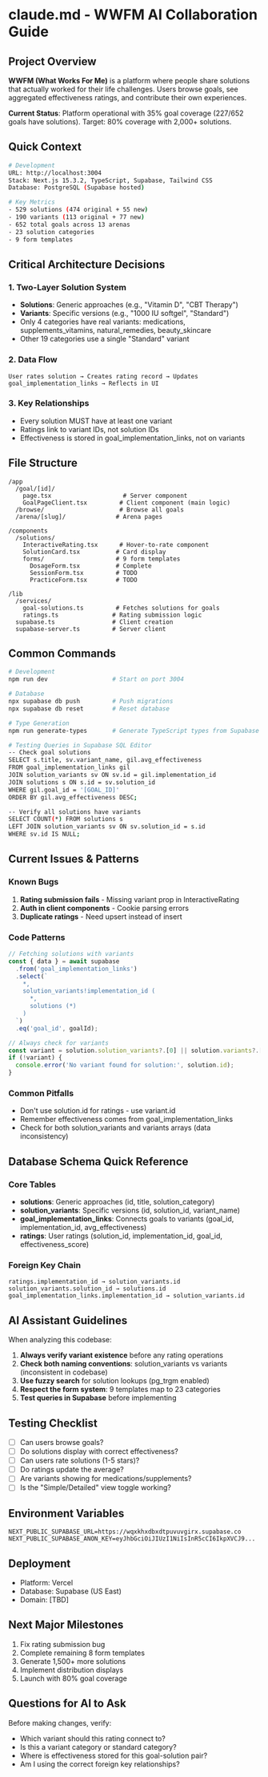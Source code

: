 # claude.md - WWFM AI Collaboration Guide

## Project Overview

**WWFM (What Works For Me)** is a platform where people share solutions that actually worked for their life challenges. Users browse goals, see aggregated effectiveness ratings, and contribute their own experiences.

**Current Status**: Platform operational with 35% goal coverage (227/652 goals have solutions). Target: 80% coverage with 2,000+ solutions.

## Quick Context

```bash
# Development
URL: http://localhost:3004
Stack: Next.js 15.3.2, TypeScript, Supabase, Tailwind CSS
Database: PostgreSQL (Supabase hosted)

# Key Metrics
- 529 solutions (474 original + 55 new)
- 190 variants (113 original + 77 new)  
- 652 total goals across 13 arenas
- 23 solution categories
- 9 form templates
```

## Critical Architecture Decisions

### 1. Two-Layer Solution System
- **Solutions**: Generic approaches (e.g., "Vitamin D", "CBT Therapy")
- **Variants**: Specific versions (e.g., "1000 IU softgel", "Standard")
- Only 4 categories have real variants: medications, supplements_vitamins, natural_remedies, beauty_skincare
- Other 19 categories use a single "Standard" variant

### 2. Data Flow
```
User rates solution → Creates rating record → Updates goal_implementation_links → Reflects in UI
```

### 3. Key Relationships
- Every solution MUST have at least one variant
- Ratings link to variant IDs, not solution IDs
- Effectiveness is stored in goal_implementation_links, not on variants

## File Structure

```
/app
  /goal/[id]/
    page.tsx                    # Server component
    GoalPageClient.tsx         # Client component (main logic)
  /browse/                     # Browse all goals
  /arena/[slug]/              # Arena pages
  
/components
  /solutions/
    InteractiveRating.tsx      # Hover-to-rate component
    SolutionCard.tsx          # Card display
    forms/                    # 9 form templates
      DosageForm.tsx          # Complete
      SessionForm.tsx         # TODO
      PracticeForm.tsx        # TODO
      
/lib
  /services/
    goal-solutions.ts         # Fetches solutions for goals
    ratings.ts               # Rating submission logic
  supabase.ts                # Client creation
  supabase-server.ts         # Server client
```

## Common Commands

```bash
# Development
npm run dev                  # Start on port 3004

# Database
npx supabase db push         # Push migrations
npx supabase db reset        # Reset database

# Type Generation
npm run generate-types       # Generate TypeScript types from Supabase

# Testing Queries in Supabase SQL Editor
-- Check goal solutions
SELECT s.title, sv.variant_name, gil.avg_effectiveness
FROM goal_implementation_links gil
JOIN solution_variants sv ON sv.id = gil.implementation_id
JOIN solutions s ON s.id = sv.solution_id
WHERE gil.goal_id = '[GOAL_ID]'
ORDER BY gil.avg_effectiveness DESC;

-- Verify all solutions have variants
SELECT COUNT(*) FROM solutions s
LEFT JOIN solution_variants sv ON sv.solution_id = s.id
WHERE sv.id IS NULL;
```

## Current Issues & Patterns

### Known Bugs
1. **Rating submission fails** - Missing variant prop in InteractiveRating
2. **Auth in client components** - Cookie parsing errors
3. **Duplicate ratings** - Need upsert instead of insert

### Code Patterns
```typescript
// Fetching solutions with variants
const { data } = await supabase
  .from('goal_implementation_links')
  .select(`
    *,
    solution_variants!implementation_id (
      *,
      solutions (*)
    )
  `)
  .eq('goal_id', goalId);

// Always check for variants
const variant = solution.solution_variants?.[0] || solution.variants?.[0];
if (!variant) {
  console.error('No variant found for solution:', solution.id);
}
```

### Common Pitfalls
- Don't use solution.id for ratings - use variant.id
- Remember effectiveness comes from goal_implementation_links
- Check for both solution_variants and variants arrays (data inconsistency)

## Database Schema Quick Reference

### Core Tables
- **solutions**: Generic approaches (id, title, solution_category)
- **solution_variants**: Specific versions (id, solution_id, variant_name)
- **goal_implementation_links**: Connects goals to variants (goal_id, implementation_id, avg_effectiveness)
- **ratings**: User ratings (solution_id, implementation_id, goal_id, effectiveness_score)

### Foreign Key Chain
```
ratings.implementation_id → solution_variants.id
solution_variants.solution_id → solutions.id
goal_implementation_links.implementation_id → solution_variants.id
```

## AI Assistant Guidelines

When analyzing this codebase:

1. **Always verify variant existence** before any rating operations
2. **Check both naming conventions**: solution_variants vs variants (inconsistent in codebase)
3. **Use fuzzy search** for solution lookups (pg_trgm enabled)
4. **Respect the form system**: 9 templates map to 23 categories
5. **Test queries in Supabase** before implementing

## Testing Checklist

- [ ] Can users browse goals?
- [ ] Do solutions display with correct effectiveness?
- [ ] Can users rate solutions (1-5 stars)?
- [ ] Do ratings update the average?
- [ ] Are variants showing for medications/supplements?
- [ ] Is the "Simple/Detailed" view toggle working?

## Environment Variables

```env
NEXT_PUBLIC_SUPABASE_URL=https://wqxkhxdbxdtpuvuvgirx.supabase.co
NEXT_PUBLIC_SUPABASE_ANON_KEY=eyJhbGciOiJIUzI1NiIsInR5cCI6IkpXVCJ9...
```

## Deployment

- Platform: Vercel
- Database: Supabase (US East)
- Domain: [TBD]

## Next Major Milestones

1. Fix rating submission bug
2. Complete remaining 8 form templates  
3. Generate 1,500+ more solutions
4. Implement distribution displays
5. Launch with 80% goal coverage

## Questions for AI to Ask

Before making changes, verify:
- Which variant should this rating connect to?
- Is this a variant category or standard category?
- Where is effectiveness stored for this goal-solution pair?
- Am I using the correct foreign key relationships?